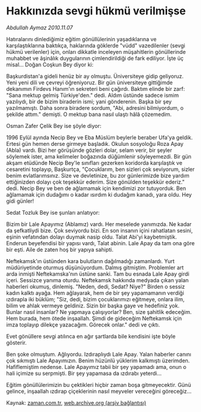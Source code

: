 # Hakkınızda sevgi hükmü verilmişse

*Abdullah Aymaz 2010.11.07*

<td class="columnist-detail">
<p>Hatıralarını dinlediğimiz eğitim gönüllülerinin yaşadıklarına ve karşılaştıklarına baktıkça, haklarında göklerde "vüdd" vazedilenler (sevgi hükmü verilenler) için, onları dikkatle inceleyen müşahitlerin gönüllerinde muhabbet ve âşinâlık duygularının çimlendirildiği de fark ediliyor. İşte üç misal... Doğan Coşkun Bey diyor ki:</p>
<p><p>Başkurdistan'a gideli henüz bir ay olmuştu. Üniversiteye gidip geliyoruz. Yeni yeni dili ve çevreyi öğreniyoruz. Bir gün üniversiteye gittiğimde dekanımın Firdevs Hanım'ın sekreteri beni çağırdı. Baktım elinde bir zarf: "Sana mektup gelmiş Türkiye'den." dedi. Aldım üstünde sadece ismim yazılıydı, bir de bizim biraderin ismi; yani gönderenin. Başka bir şey yazılmamıştı. Daha sonra biradere sordum, "Abi, adresini bilmiyordum, o şekilde attım." demişti. O mektup bana nasıl ulaştı hâlâ çözemedim.
<p>Osman Zafer Çelik Bey ise şöyle diyor:
<p>1996 Eylül ayında Necip Bey ve Eba Müslüm beylerle beraber Ufa'ya geldik. Ertesi gün hemen derse girmeye başladık. Okulun sosyoloğu Roza Apay (Abla) vardı. Bizi her görüşünde gözleri dolar, selam verir, bir şeyler söylemek ister, ama kelimeler boğazında düğümlenir söyleyemezdi. Bir gün akşam etüdünde Necip Bey'le sınıfları gezerken koridorda karşılaştık ve cesaretini toplayıp, Başkurtça, "Çocuklarım, ben sizleri çok seviyorum, sizler benim evlatlarımsınız. Size ve devletinize, bu zor günlerimizde bize yardım ettiğinizden dolayı çok teşekkür ederim. Size gönülden teşekkür ederiz." dedi. Necip Bey ve ben de ağlamamak için kendimizi zor tutuyorduk. Ben ağlamamak için dudağımı o kadar ısırdım ki dudağım kanadı, yara oldu. Hey gidi günler!
<p>Sedat Tozluk Bey ise şunları anlatıyor:
<p>Bizim bir Lale Apayımız (Ablamız) vardı. Her meselede yanımızda. Ne kadar da şefkatliydi bize. Çok seviyordu bizi. En son insanın içini rahatlatan sesini, eşinin vefatından dolayı duymak nasip oldu. Talat Abi'yi kaybetmiştik. Enderun beyefendisi bir yapısı vardı, Talat abinin. Lale Apay da tam ona göre bir eşti. Aile de zaten hoş bir yapıya sahipti.
<p>Neftekamsk'ın üstünden kara bulutların dağılmadığı zamanlardı. Yurt müdüriyetinde oturmuş düşünüyordum. Dalmış gitmiştim. Problemler art arda inmişti Neftekamska'nın üstüne sanki. Tam bu esnada Lale Apay girdi içeri. Sessizce yanıma oturdu. Neftekamsk hakkında medyada çıkan yalan haberleri okumuş, dinlemiş. "Neden, dedi, Sedat? Niye?" Birden o sessiz kadın kalktı ayağa. Hem ağlayarak, hem de bir şey yapamamanın verdiği ızdırapla iki büklüm; "Siz, dedi, bizim çocuklarımızı eğitmeye, onlara ilim, bilim ve ahlak vermeye geldiniz. Sizin bir başka gaye ve hedefiniz yok. Bunlar nasıl insanlar? Ne yapmaya çalışıyorlar? Ben, size şahitlik edeceğim. Hem burada, hem ötede inşaallah. Şimdi de gideceğim Neftekamsk için imza toplayıp dilekçe yazacağım. Görecek onlar." dedi ve çıktı.
<p>Evet gönüllere sevgi atılınca en ağır şartlarda bile kendisini işte böyle gösterir.
<p>Ben şoke olmuştum. Ağlıyordu. Izdıraplıydı Lale Apay. Yalan haberler canını çok sıkmıştı Lale Apayımızın. Benim hüzünlü yüklerim kalkmıştı üzerimden. Hafiflemiştim nedense. Lale Apayımız tabii bir şey yapamadı ama, onun o hali içimize su serpmişti. Bir şey yapamasa da ızdırabı yeterdi...
<p>Eğitim gönüllülerimizin bu çektikleri hiçbir zaman boşa gitmeyecektir. Günü gelince, inşaallah ızdırap çiçeklerinin nasıl meyveler vereceğini göreceğiz... </p>
<a href="http://web.archive.org/web/20101209175734/mailto:/">
</a></p></p></p></p></p></p></p></p></p></td>

Kaynak: [zaman.com.tr](http://zaman.com.tr/yazar.do?yazino=1049732), [web.archive.org (arşiv bağlantısı)](http://web.archive.org/web/20101209175734/http://www.zaman.com.tr:80/yazar.do?yazino=1049732)
